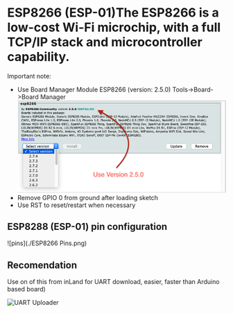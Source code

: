 # ESP8266 (ESP-01)The ESP8266 is a low-cost Wi-Fi microchip, with a full TCP/IP stack and microcontroller capability. 

Important note: 
- Use Board Manager Module ESP8266 (version: 2.5.0)  Tools->Board->Board Manager
![board manager](./esp8266-esp-01-board-manager.png)
- Remove GPIO 0 from ground after loading sketch
- Use RST to reset/restart when necessary


## ESP8288 (ESP-01) pin configuration

![pins](./ESP8266 Pins.png)


## Recomendation
Use on of this from inLand for UART download, easier, faster than Arduino based board)

![UART Uploader](./uart-uploader.png)


